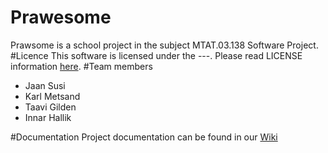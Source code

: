 Prawesome
=========
Prawsome is a school project in the subject MTAT.03.138 Software Project.
#Licence
This software is licensed under the ---. Please read LICENSE information [here](https://github.com/TaaviGilden/Prawesome/blob/master/LICENSE.md).
#Team members
* Jaan Susi
* Karl Metsand
* Taavi Gilden
* Innar Hallik

#Documentation
Project documentation can be found in our [Wiki](https://github.com/TaaviGilden/Prawesome/wiki)

